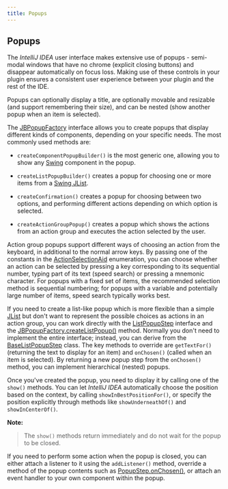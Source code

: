 ```yaml
---
title: Popups
---
```



## Popups

The *IntelliJ IDEA* user interface makes extensive use of popups \- semi-modal windows that have no chrome (explicit closing buttons) and disappear automatically on focus loss.
Making use of these controls in your plugin ensures a consistent user experience between your plugin and the rest of the IDE.

Popups can optionally display a title, are optionally movable and resizable (and support remembering their size), and can be nested (show another popup when an item is selected).

The
[JBPopupFactory](https://github.com/JetBrains/intellij-community/blob/master/platform/platform-api/src/com/intellij/openapi/ui/popup/JBPopupFactory.java)
interface allows you to create popups that display different kinds of components, depending on your specific needs.
The most commonly used methods are:

*  ```createComponentPopupBuilder()``` is the most generic one, allowing you to show any
[Swing](http://docs.oracle.com/javase/tutorial/uiswing/start/index.html)
component in the popup.

*  ```createListPopupBuilder()``` creates a popup for choosing one or more items from a
    [Swing JList](http://docs.oracle.com/javase/8/docs/api/javax/swing/JList.html).

*  ```createConfirmation()``` creates a popup for choosing between two options, and performing different actions depending on which option is selected.

*  ```createActionGroupPopup()``` creates a popup which shows the actions from an action group and executes the action selected by the user.

Action group popups support different ways of choosing an action from the keyboard, in additional to the normal arrow keys.
By passing one of the constants in the
[ActionSelectionAid](https://github.com/JetBrains/intellij-community/blob/master/platform/platform-api/src/com/intellij/openapi/ui/popup/JBPopupFactory.java)
enumeration, you can choose whether an action can be selected by pressing a key corresponding to its sequential number, typing part of its text (speed search) or pressing a mnemonic character.
For popups with a fixed set of items, the recommended selection method is sequential numbering;
for popups with a variable and potentially large number of items, speed search typically works best.

If you need to create a list-like popup which is more flexible than a simple
[JList](http://docs.oracle.com/javase/8/docs/api/javax/swing/JList.html)
but don't want to represent the possible choices as actions in an action group, you can work directly with the
[ListPopupStep](https://github.com/JetBrains/intellij-community/blob/master/platform/platform-api/src/com/intellij/openapi/ui/popup/ListPopupStep.java)
interface and the
[JBPopupFactory.createListPopup()](https://github.com/JetBrains/intellij-community/blob/master/platform/platform-api/src/com/intellij/openapi/ui/popup/JBPopupFactory.java)
method.
Normally you don't need to implement the entire interface; instead, you can derive from the
[BaseListPopupStep](https://github.com/JetBrains/intellij-community/blob/master/platform/platform-api/src/com/intellij/openapi/ui/popup/util/BaseListPopupStep.java)
class.
The key methods to override are ```getTextFor()``` (returning the text to display for an item) and ```onChosen()``` (called when an item is selected).
By returning a new popup step from the ```onChosen()``` method, you can implement hierarchical (nested) popups.

Once you've created the popup, you need to display it by calling one of the ```show()``` methods.
You can let *IntelliJ IDEA* automatically choose the position based on the context, by calling ```showInBestPositionFor()```, or specify the position explicitly through methods like ```showUnderneathOf()``` and ```showInCenterOf()```.


**Note:**

>  The ```show()``` methods return immediately and do not wait for the popup to be closed.

If you need to perform some action when the popup is closed, you can either attach a listener to it using the ```addListener()``` method, override a method of the popup contents such as
[PopupStep.onChosen()](https://github.com/JetBrains/intellij-community/blob/master/platform/platform-api/src/com/intellij/openapi/ui/popup/PopupStep.java),
or attach an event handler to your own component within the popup.

